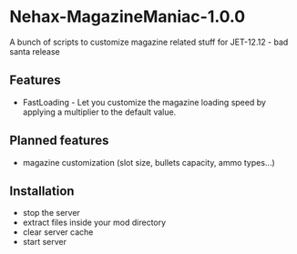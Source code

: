 # Nehax-MagazineManiac-1.0.0

A bunch of scripts to customize magazine related stuff for JET-12.12 - bad santa release

## Features 
* FastLoading - Let you customize the magazine loading speed by applying a multiplier to the default value.


## Planned features
* magazine customization (slot size, bullets capacity, ammo types...)

## Installation
* stop the server
* extract files inside your mod directory
* clear server cache
* start server
